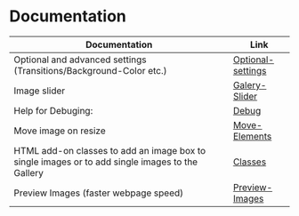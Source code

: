 # Documentation


|Documentation|Link|
|---|---|
| Optional and advanced settings (Transitions/Background-Color etc.) | [Optional-settings](Optional-settings.md) |
| Image slider | [Galery-Slider](Galery-Slider.md) |
| Help for Debuging: | [Debug](debug.md) |
| Move image on resize | [Move-Elements](Move-Elements.md) |
| HTML add-on classes to add an image box to single images or to add single images to the Gallery | [Classes](Classes.md) |
| Preview Images (faster webpage speed) | [Preview-Images](Preview-Images.md) |
